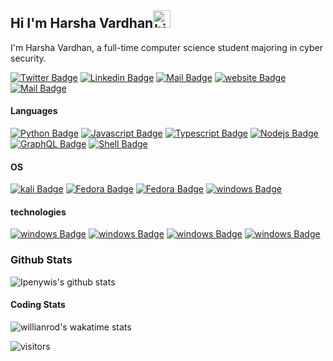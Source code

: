 ## Hi I'm Harsha Vardhan<img src="https://user-images.githubusercontent.com/1303154/88677602-1635ba80-d120-11ea-84d8-d263ba5fc3c0.gif" width="28px" height="28px" alt="hi">

I'm Harsha Vardhan, a full-time computer science student majoring in cyber security.

[![Twitter Badge](https://img.shields.io/badge/@harshav167-1DA1F2?style=flat-square&logo=twitter&logoColor=white)](https://twitter.com/harshav167) [![Linkedin Badge](https://img.shields.io/badge/Harsha-0077B5?style=flat-square&logo=linkedin&logoColor=white)](https://www.linkedin.com/in/harsha---vardhan/) [![Mail Badge](https://img.shields.io/badge/hxrsha.v-E4405F?style=flat-square&logo=instagram&logoColor=white)](https://instagram.com/hxrsha.v)
[![website Badge](https://img.shields.io/badge/website-000000?style=flat-square&logo=About.me&logoColor=white)](https://www.harsha.link)
[![Mail Badge](https://img.shields.io/badge/mail@harsha.link-8B89CC?style=flat-square&logo=protonmail&logoColor=white)](mailto:Mail@harsha.link)

#### Languages

<!-- TODO: Make technologies links takes you to repositories -->

[![Python Badge](https://img.shields.io/badge/Python-14354C?style=for-the-badge&logo=python&logoColor=white)](#)
[![Javascript Badge](https://img.shields.io/badge/JavaScript-323330?style=for-the-badge&logo=javascript&logoColor=F7DF1E)](#)
[![Typescript Badge](https://img.shields.io/badge/TypeScript-007ACC?style=for-the-badge&logo=typescript&logoColor=white)](#)
[![Nodejs Badge](https://img.shields.io/badge/Node.js-43853D?style=for-the-badge&logo=node.js&logoColor=white)](#)
[![GraphQL Badge](https://img.shields.io/badge/Java-ED8B00?style=for-the-badge&logo=java&logoColor=white)](#)
[![Shell Badge](https://img.shields.io/badge/Shell_Script-121011?style=for-the-badge&logo=gnu-bash&logoColor=white)](#)

#### OS

[![kali Badge](https://img.shields.io/badge/Kali_Linux-557C94?style=for-the-badge&logo=kali-linux&logoColor=white)](#)
[![Fedora Badge](https://img.shields.io/badge/Ubuntu-E95420?style=for-the-badge&logo=ubuntu&logoColor=white)](#)
[![Fedora Badge](https://img.shields.io/badge/Fedora-294172?style=for-the-badge&logo=fedora&logoColor=white)](#)
[![windows Badge](https://img.shields.io/badge/Windows-0078D6?style=for-the-badge&logo=windows&logoColor=white)](#)

#### technologies

[![windows Badge](https://img.shields.io/badge/Cloudflare-F38020?style=for-the-badge&logo=Cloudflare&logoColor=white)](#)
[![windows Badge](https://img.shields.io/badge/Google_Cloud-4285F4?style=for-the-badge&logo=google-cloud&logoColor=white)](#)
[![windows Badge](https://img.shields.io/badge/Netlify-00C7B7?style=for-the-badge&logo=netlify&logoColor=white)](#)
[![windows Badge](https://img.shields.io/badge/Vercel-000000?style=for-the-badge&logo=vercel&logoColor=white)](#)

### Github Stats

![Ipenywis's github stats](https://github-readme-stats.vercel.app/api?username=harshav167&count_private=true&count_private=true&theme=vision-friendly-dark&show_icons=true)
#### Coding Stats
![willianrod's wakatime stats](https://github-readme-stats.vercel.app/api/wakatime?username=harshav167&count_private=true&theme=vision-friendly-dark&)
<!--START_SECTION:waka-->

<!--END_SECTION:waka-->

![visitors](https://visitor-badge.glitch.me/badge?page_id=harshav167.harshav167)

